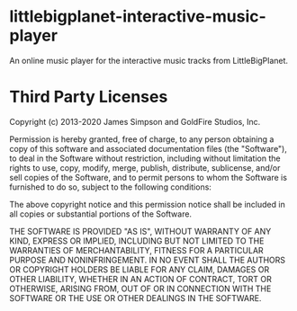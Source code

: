 # littlebigplanet-interactive-music-player
 
An online music player for the interactive music tracks from LittleBigPlanet.

<!-- # Disclaimers

Sony Group Corporation (collectively referred to as “Sony”) is not affiliated with this product. 

By using this product, you agree to release Sony from any liability or loss caused to you or others by this product. 

--> 

# Third Party Licenses

Copyright (c) 2013-2020 James Simpson and GoldFire Studios, Inc.

Permission is hereby granted, free of charge, to any person obtaining a copy of this software and associated documentation files (the "Software"), to deal in the Software without restriction, including without limitation the rights to use, copy, modify, merge, publish, distribute, sublicense, and/or sell copies of the Software, and to permit persons to whom the Software is furnished to do so, subject to the following conditions:

The above copyright notice and this permission notice shall be included in all copies or substantial portions of the Software.

THE SOFTWARE IS PROVIDED "AS IS", WITHOUT WARRANTY OF ANY KIND, EXPRESS OR IMPLIED, INCLUDING BUT NOT LIMITED TO THE WARRANTIES OF MERCHANTABILITY, FITNESS FOR A PARTICULAR PURPOSE AND NONINFRINGEMENT. IN NO EVENT SHALL THE AUTHORS OR COPYRIGHT HOLDERS BE LIABLE FOR ANY CLAIM, DAMAGES OR OTHER LIABILITY, WHETHER IN AN ACTION OF CONTRACT, TORT OR OTHERWISE, ARISING FROM, OUT OF OR IN CONNECTION WITH THE SOFTWARE OR THE USE OR OTHER DEALINGS IN THE SOFTWARE.
